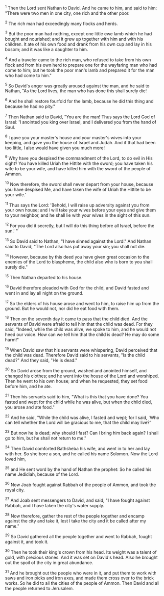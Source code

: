 <sup>1</sup> 
Then the Lord sent Nathan to David. And he came to him, and said to him: "There were two men in one city, one rich and the other poor. 

<sup>2</sup> 
The rich man had exceedingly many flocks and herds. 

<sup>3</sup> 
But the poor man had nothing, except one little ewe lamb which he had bought and nourished; and it grew up together with him and with his children. It ate of his own food and drank from his own cup and lay in his bosom; and it was like a daughter to him. 

<sup>4</sup> 
And a traveler came to the rich man, who refused to take from his own flock and from his own herd to prepare one for the wayfaring man who had come to him; but he took the poor man's lamb and prepared it for the man who had come to him." 

<sup>5</sup> 
So David's anger was greatly aroused against the man, and he said to Nathan, "As the Lord lives, the man who has done this shall surely die! 

<sup>6</sup> 
And he shall restore fourfold for the lamb, because he did this thing and because he had no pity." 

<sup>7</sup> 
Then Nathan said to David, "You are the man! Thus says the Lord God of Israel: 'I anointed you king over Israel, and I delivered you from the hand of Saul. 

<sup>8</sup> 
I gave you your master's house and your master's wives into your keeping, and gave you the house of Israel and Judah. And if that had been too little, I also would have given you much more! 

<sup>9</sup> 
Why have you despised the commandment of the Lord, to do evil in His sight? You have killed Uriah the Hittite with the sword; you have taken his wife to be your wife, and have killed him with the sword of the people of Ammon. 

<sup>10</sup> 
Now therefore, the sword shall never depart from your house, because you have despised Me, and have taken the wife of Uriah the Hittite to be your wife.' 

<sup>11</sup> 
Thus says the Lord: 'Behold, I will raise up adversity against you from your own house; and I will take your wives before your eyes and give them to your neighbor, and he shall lie with your wives in the sight of this sun. 

<sup>12</sup> 
For you did it secretly, but I will do this thing before all Israel, before the sun.' " 

<sup>13</sup> 
So David said to Nathan, "I have sinned against the Lord." And Nathan said to David, "The Lord also has put away your sin; you shall not die. 

<sup>14</sup> 
However, because by this deed you have given great occasion to the enemies of the Lord to blaspheme, the child also who is born to you shall surely die." 

<sup>15</sup> 
Then Nathan departed to his house.

<sup>16</sup> 
David therefore pleaded with God for the child, and David fasted and went in and lay all night on the ground. 

<sup>17</sup> 
So the elders of his house arose and went to him, to raise him up from the ground. But he would not, nor did he eat food with them. 

<sup>18</sup> 
Then on the seventh day it came to pass that the child died. And the servants of David were afraid to tell him that the child was dead. For they said, "Indeed, while the child was alive, we spoke to him, and he would not heed our voice. How can we tell him that the child is dead? He may do some harm!" 

<sup>19</sup> 
When David saw that his servants were whispering, David perceived that the child was dead. Therefore David said to his servants, "Is the child dead?" And they said, "He is dead." 

<sup>20</sup> 
So David arose from the ground, washed and anointed himself, and changed his clothes; and he went into the house of the Lord and worshiped. Then he went to his own house; and when he requested, they set food before him, and he ate. 

<sup>21</sup> 
Then his servants said to him, "What is this that you have done? You fasted and wept for the child while he was alive, but when the child died, you arose and ate food." 

<sup>22</sup> 
And he said, "While the child was alive, I fasted and wept; for I said, 'Who can tell whether the Lord will be gracious to me, that the child may live?' 

<sup>23</sup> 
But now he is dead; why should I fast? Can I bring him back again? I shall go to him, but he shall not return to me." 

<sup>24</sup> 
Then David comforted Bathsheba his wife, and went in to her and lay with her. So she bore a son, and he called his name Solomon. Now the Lord loved him, 

<sup>25</sup> 
and He sent word by the hand of Nathan the prophet: So he called his name Jedidiah, because of the Lord.

<sup>26</sup> 
Now Joab fought against Rabbah of the people of Ammon, and took the royal city. 

<sup>27</sup> 
And Joab sent messengers to David, and said, "I have fought against Rabbah, and I have taken the city's water supply. 

<sup>28</sup> 
Now therefore, gather the rest of the people together and encamp against the city and take it, lest I take the city and it be called after my name." 

<sup>29</sup> 
So David gathered all the people together and went to Rabbah, fought against it, and took it. 

<sup>30</sup> 
Then he took their king's crown from his head. Its weight was a talent of gold, with precious stones. And it was set on David's head. Also he brought out the spoil of the city in great abundance. 

<sup>31</sup> 
And he brought out the people who were in it, and put them to work with saws and iron picks and iron axes, and made them cross over to the brick works. So he did to all the cities of the people of Ammon. Then David and all the people returned to Jerusalem.